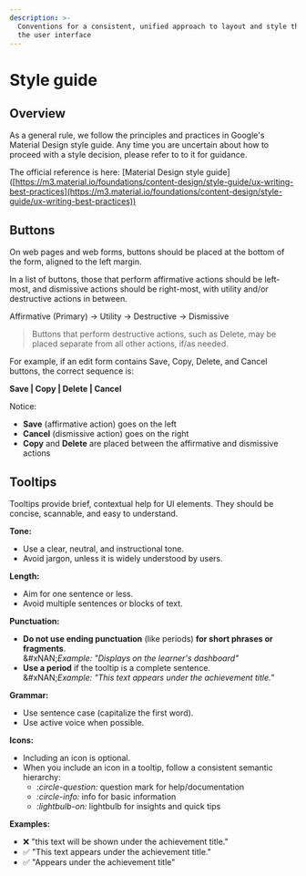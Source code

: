 ```yaml
---
description: >-
  Conventions for a consistent, unified approach to layout and style throughout
  the user interface
---
```


# Style guide

## Overview

As a general rule, we follow the principles and practices in Google's Material Design style guide. Any time you are uncertain about how to proceed with a style decision, please refer to to it for guidance.

The official reference is here: \[Material Design style guide]\([https://m3.material.io/foundations/content-design/style-guide/ux-writing-best-practices](https://m3.material.io/foundations/content-design/style-guide/ux-writing-best-practices))

## Buttons

On web pages and web forms, buttons should be placed at the bottom of the form, aligned to the left margin.

In a list of buttons, those that perform affirmative actions should be left-most, and dismissive actions should be right-most, with utility and/or destructive actions in between.

Affirmative (Primary) → Utility → Destructive → Dismissive

> Buttons that perform destructive actions, such as Delete, may be placed separate from all other actions, if/as needed.

For example, if an edit form contains Save, Copy, Delete, and Cancel buttons, the correct sequence is:

**Save | Copy | Delete | Cancel**

Notice:

* **Save** (affirmative action) goes on the left
* **Cancel** (dismissive action) goes on the right
* **Copy** and **Delete** are placed between the affirmative and dismissive actions

## Tooltips

Tooltips provide brief, contextual help for UI elements. They should be concise, scannable, and easy to understand.

**Tone:**

* Use a clear, neutral, and instructional tone.
* Avoid jargon, unless it is widely understood by users.

**Length:**

* Aim for one sentence or less.
* Avoid multiple sentences or blocks of text.

**Punctuation:**

* **Do not use ending punctuation** (like periods) **for short phrases or fragments**.\
  &#xNAN;_&#x45;xample: "Displays on the learner's dashboard"_
* **Use a period** if the tooltip is a complete sentence.\
  &#xNAN;_&#x45;xample: "This text appears under the achievement title."_

**Grammar:**

* Use sentence case (capitalize the first word).
* Use active voice when possible.

**Icons:**

* Including an icon is optional.
* When you include an icon in a tooltip, follow a consistent semantic hierarchy:
  * <i class="fa-circle-question">:circle-question:</i> question mark for help/documentation
  * <i class="fa-circle-info">:circle-info:</i> info for basic information
  * <i class="fa-lightbulb-on">:lightbulb-on:</i> lightbulb for insights and quick tips

**Examples:**

* ❌ "this text will be shown under the achievement title."
* ✅ "This text appears under the achievement title."
* ✅ "Appears under the achievement title"
